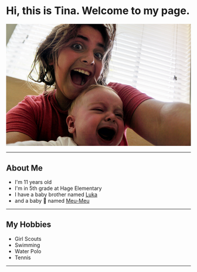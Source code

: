 # Hi, this is Tina. Welcome to my page.

![](images/Tina2.PNG)

*****

## About Me
- I'm 11 years old
- I'm in 5th grade at Hage Elementary
- I have a baby brother named [Luka](images/Tina.PNG)
- and a baby :dog: named [Meu-Meu](images/meu-meu.PNG)

*****

## My Hobbies
- Girl Scouts
- Swimming
- Water Polo
- Tennis

*****
